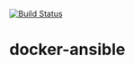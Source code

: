 [![Build Status](https://travis-ci.com/aleksey-suprun/docker-ansible.svg?branch=main)](https://travis-ci.com/aleksey-suprun/docker-ansible)

# docker-ansible
